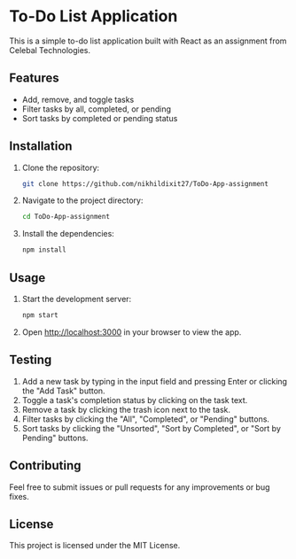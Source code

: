 # To-Do List Application

This is a simple to-do list application built with React as an assignment from Celebal Technologies. 

## Features
- Add, remove, and toggle tasks
- Filter tasks by all, completed, or pending
- Sort tasks by completed or pending status

## Installation
1. Clone the repository:
    ```sh
    git clone https://github.com/nikhildixit27/ToDo-App-assignment
    ```
2. Navigate to the project directory:
    ```sh
    cd ToDo-App-assignment
    ```
3. Install the dependencies:
    ```sh
    npm install
    ```

## Usage
1. Start the development server:
    ```sh
    npm start
    ```
2. Open [http://localhost:3000](http://localhost:3000) in your browser to view the app.

## Testing
1. Add a new task by typing in the input field and pressing Enter or clicking the "Add Task" button.
2. Toggle a task's completion status by clicking on the task text.
3. Remove a task by clicking the trash icon next to the task.
4. Filter tasks by clicking the "All", "Completed", or "Pending" buttons.
5. Sort tasks by clicking the "Unsorted", "Sort by Completed", or "Sort by Pending" buttons.

## Contributing
Feel free to submit issues or pull requests for any improvements or bug fixes.

## License
This project is licensed under the MIT License.
